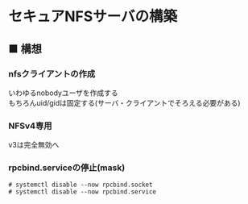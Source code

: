 # セキュアNFSサーバの構築
## ■ 構想
### nfsクライアントの作成
いわゆるnobodyユーザを作成する  
もちろんuid/gidは固定する(サーバ・クライアントでそろえる必要がある)

### NFSv4専用
v3は完全無効へ

### rpcbind.serviceの停止(mask)
```
# systemctl disable --now rpcbind.socket
# systemctl disable --now rpcbind.service
```
